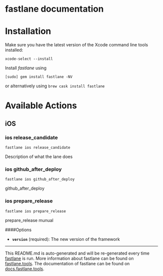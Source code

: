 fastlane documentation
================
# Installation

Make sure you have the latest version of the Xcode command line tools installed:

```
xcode-select --install
```

Install _fastlane_ using
```
[sudo] gem install fastlane -NV
```
or alternatively using `brew cask install fastlane`

# Available Actions
## iOS
### ios release_candidate
```
fastlane ios release_candidate
```
Description of what the lane does
### ios github_after_deploy
```
fastlane ios github_after_deploy
```
github_after_deploy
### ios prepare_release
```
fastlane ios prepare_release
```
prepare_release munual

####Options

 * **`version`** (required): The new version of the framework

----

This README.md is auto-generated and will be re-generated every time [fastlane](https://fastlane.tools) is run.
More information about fastlane can be found on [fastlane.tools](https://fastlane.tools).
The documentation of fastlane can be found on [docs.fastlane.tools](https://docs.fastlane.tools).
